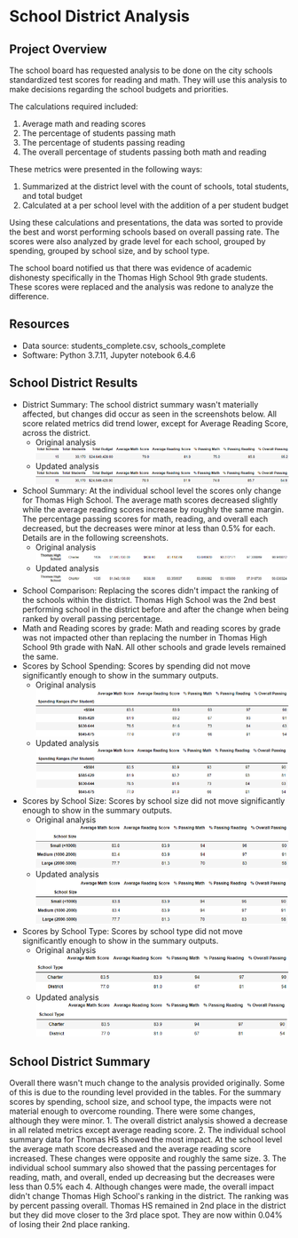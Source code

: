 # School District Analysis

## Project Overview
The school board has requested analysis to be done on the city schools standardized test scores for reading and math. They will use this analysis to make decisions regarding the school budgets and priorities.

The calculations required included:
1. Average math and reading scores
2. The percentage of students passing math
3. The percentage of students passing reading
4. The overall percentage of students passing both math and reading

These metrics were presented in the following ways:
1. Summarized at the district level with the count of schools, total students, and total budget
2. Calculated at a per school level with the addition of a per student budget

Using these calculations and presentations, the data was sorted to provide the best and worst performing schools based on overall passing rate.  The scores were also analyzed by grade level for each school, grouped by spending, grouped by school size, and by school type.

The school board notified us that there was evidence of academic dishonesty specifically in the Thomas High School 9th grade students.  These scores were replaced and the analysis was redone to analyze the difference.

## Resources
- Data source: students_complete.csv, schools_complete
- Software: Python 3.7.11, Jupyter notebook 6.4.6

## School District Results
- District Summary: The school district summary wasn't materially affected, but changes did occur as seen in the screenshots below. All score related metrics did trend lower, except for Average Reading Score, across the district.
    - Original analysis ![Original](/Resources/district_summary_original.png)
    - Updated analysis ![Updated](/Resources/district_summary_new.png)
- School Summary: At the individual school level the scores only change for Thomas High School.  The average math scores decreased slightly while the average reading scores increase by roughly the same margin.  The percentage passing scores for math, reading, and overall each decreased, but the decreases were minor at less than 0.5% for each.  Details are in the following screenshots.
    - Original analysis ![Original](/Resources/thomas_summary_original.png)
    - Updated analysis ![Updated](/Resources/thomas_summary_new.png) 
- School Comparison:  Replacing the scores didn't impact the ranking of the schools within the district.  Thomas High School was the 2nd best performing school in the district before and after the change when being ranked by overall passing percentage.
- Math and Reading scores by grade: Math and reading scores by grade was not impacted other than replacing the number in Thomas High School 9th grade with NaN.  All other schools and grade levels remained the same.
- Scores by School Spending: Scores by spending did not move significantly enough to show in the summary outputs.
    - Original analysis ![Original](/Resources/spending_original.png)
    - Updated analysis ![Updated](/Resources/spending_new.png) 
- Scores by School Size: Scores by school size did not move significantly enough to show in the summary outputs.
    - Original analysis ![Original](/Resources/size_original.png)
    - Updated analysis ![Updated](/Resources/size_new.png) 
- Scores by School Type: Scores by school type did not move significantly enough to show in the summary outputs.
    - Original analysis ![Original](/Resources/type_original.png)
    - Updated analysis ![Updated](/Resources/type_new.png) 

## School District Summary
Overall there wasn't much change to the analysis provided originally.  Some of this is due to the rounding level provided in the tables.  For the summary scores by spending, school size, and school type, the impacts were not material enough to overcome rounding.  There were some changes, although they were minor.
    1. The overall district analysis showed a decrease in all related metrics except average reading score.
    2. The individual school summary data for Thomas HS showed the most impact.  At the school level the average math score decreased and the average reading score increased.  These changes were opposite and roughly the same size.
    3. The individual school summary also showed that the passing percentages for reading, math, and overall, ended up decreasing but the decreases were less than 0.5% each
    4. Although changes were made, the overall impact didn't change Thomas High School's ranking in the district.  The ranking was by percent passing overall.  Thomas HS remained in 2nd place in the district but they did move closer to the 3rd place spot.  They are now within 0.04% of losing their 2nd place ranking.